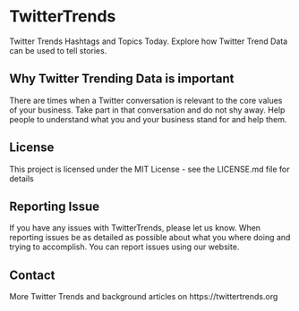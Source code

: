 # TwitterTrends
Twitter Trends Hashtags and Topics Today. Explore how Twitter Trend Data can be used to tell stories.

<h2>Why Twitter Trending Data is important</h2>
There are times when a Twitter conversation is relevant to the core values of your business. Take part in that conversation and do not shy away. Help people to understand what you and your business stand for and help them.

<h2>License</h2>
This project is licensed under the MIT License - see the LICENSE.md file for details

<h2>Reporting Issue</h2>
If you have any issues with TwitterTrends, please let us know. When reporting issues be as detailed as possible about what you where doing and trying to accomplish. You can report issues using our website.

<h2>Contact</h2>
More Twitter Trends and background articles on https://twittertrends.org
